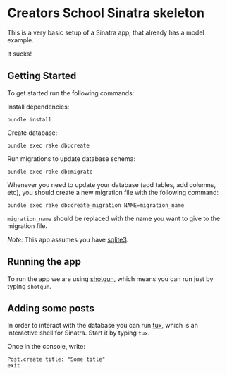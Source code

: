 # Creators School Sinatra skeleton

This is a very basic setup of a Sinatra app, that already has a model example.

It sucks!

## Getting Started

To get started run the following commands:

Install dependencies:
```
bundle install
```

Create database:
```
bundle exec rake db:create
```

Run migrations to update database schema:
```
bundle exec rake db:migrate
```

Whenever you need to update your database (add tables, add columns, etc), you should create a new migration file with the following command:
```
bundle exec rake db:create_migration NAME=migration_name
```
`migration_name` should be replaced with the name you want to give to the migration file.

*Note:* This app assumes you have
[sqlite3](https://www.sqlite.org/download.html).

## Running the app

To run the app we are using [shotgun](https://github.com/rtomayko/shotgun),
which means you can run just by typing `shotgun`.

## Adding some posts

In order to interact with the database you can run
[tux](https://github.com/cldwalker/tux), which is an interactive shell for
Sinatra. Start it by typing `tux`.

Once in the console, write:

```
Post.create title: "Some title"
exit
```
